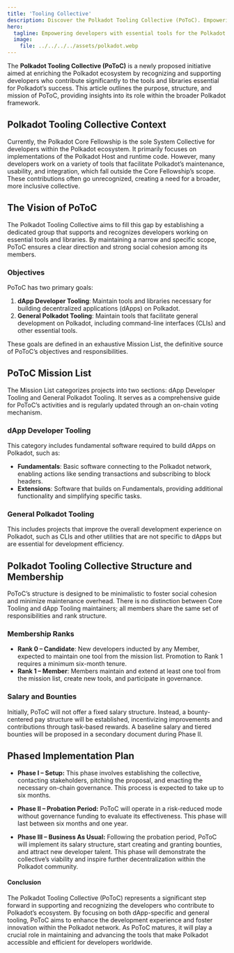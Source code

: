 ```yaml
---
title: 'Tooling Collective'
description: Discover the Polkadot Tooling Collective (PoToC). Empowering developers with essential tools for the Polkadot ecosystem.
hero:
  tagline: Empowering developers with essential tools for the Polkadot ecosystem.
  image: 
    file: ../../../../assets/polkadot.webp
---
```


The **Polkadot Tooling Collective (PoToC)** is a newly proposed initiative aimed at enriching the Polkadot ecosystem by recognizing and supporting developers who contribute significantly to the tools and libraries essential for Polkadot’s success. This article outlines the purpose, structure, and mission of PoToC, providing insights into its role within the broader Polkadot framework.

## Polkadot Tooling Collective Context
Currently, the Polkadot Core Fellowship is the sole System Collective for developers within the Polkadot ecosystem. It primarily focuses on implementations of the Polkadot Host and runtime code. However, many developers work on a variety of tools that facilitate Polkadot’s maintenance, usability, and integration, which fall outside the Core Fellowship’s scope. These contributions often go unrecognized, creating a need for a broader, more inclusive collective.

## The Vision of PoToC
The Polkadot Tooling Collective aims to fill this gap by establishing a dedicated group that supports and recognizes developers working on essential tools and libraries. By maintaining a narrow and specific scope, PoToC ensures a clear direction and strong social cohesion among its members.

### Objectives
PoToC has two primary goals:
1. **dApp Developer Tooling**: Maintain tools and libraries necessary for building decentralized applications (dApps) on Polkadot.
2. **General Polkadot Tooling**: Maintain tools that facilitate general development on Polkadot, including command-line interfaces (CLIs) and other essential tools.

These goals are defined in an exhaustive Mission List, the definitive source of PoToC’s objectives and responsibilities.

## PoToC Mission List
The Mission List categorizes projects into two sections: dApp Developer Tooling and General Polkadot Tooling. It serves as a comprehensive guide for PoToC’s activities and is regularly updated through an on-chain voting mechanism.

### dApp Developer Tooling
This category includes fundamental software required to build dApps on Polkadot, such as:

- **Fundamentals**: Basic software connecting to the Polkadot network, enabling actions like sending transactions and subscribing to block headers.
- **Extensions**: Software that builds on Fundamentals, providing additional functionality and simplifying specific tasks.

### General Polkadot Tooling
This includes projects that improve the overall development experience on Polkadot, such as CLIs and other utilities that are not specific to dApps but are essential for development efficiency.

## Polkadot Tooling Collective Structure and Membership
PoToC’s structure is designed to be minimalistic to foster social cohesion and minimize maintenance overhead. There is no distinction between Core Tooling and dApp Tooling maintainers; all members share the same set of responsibilities and rank structure.

### Membership Ranks
- **Rank 0 – Candidate**: New developers inducted by any Member, expected to maintain one tool from the mission list. Promotion to Rank 1 requires a minimum six-month tenure.
- **Rank 1 – Member**: Members maintain and extend at least one tool from the mission list, create new tools, and participate in governance.

### Salary and Bounties
Initially, PoToC will not offer a fixed salary structure. Instead, a bounty-centered pay structure will be established, incentivizing improvements and contributions through task-based rewards. A baseline salary and tiered bounties will be proposed in a secondary document during Phase II.

## Phased Implementation Plan
- **Phase I – Setup:** This phase involves establishing the collective, contacting stakeholders, pitching the proposal, and enacting the necessary on-chain governance. This process is expected to take up to six months.

- **Phase II – Probation Period:** PoToC will operate in a risk-reduced mode without governance funding to evaluate its effectiveness. This phase will last between six months and one year.

- **Phase III – Business As Usual:** Following the probation period, PoToC will implement its salary structure, start creating and granting bounties, and attract new developer talent. This phase will demonstrate the collective’s viability and inspire further decentralization within the Polkadot community.

#### Conclusion
The Polkadot Tooling Collective (PoToC) represents a significant step forward in supporting and recognizing the developers who contribute to Polkadot’s ecosystem. By focusing on both dApp-specific and general tooling, PoToC aims to enhance the development experience and foster innovation within the Polkadot network. As PoToC matures, it will play a crucial role in maintaining and advancing the tools that make Polkadot accessible and efficient for developers worldwide.
